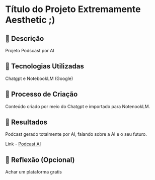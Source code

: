 # Título do Projeto Extremamente Aesthetic ;)

## 📒 Descrição
Projeto Podscast por AI 

## 🤖 Tecnologias Utilizadas
Chatgpt e NotebookLM (Google)

## 🧐 Processo de Criação
Conteúdo criado por meio do Chatgpt e importado para NotenookLM. 

## 🚀 Resultados
Podcast gerado totalmente por AI, falando sobre a AI e o seu futuro.

Link - [Podcast AI](https://github.com/tonsomi/lab-natty-or-not)

## 💭 Reflexão (Opcional)
Achar um plataforma gratis
